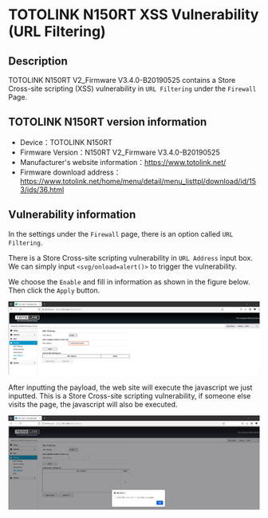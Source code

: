 # TOTOLINK N150RT XSS Vulnerability (URL Filtering)
## Description

TOTOLINK N150RT V2_Firmware V3.4.0-B20190525 contains a Store Cross-site scripting (XSS) vulnerability in `URL Filtering` under the `Firewall` Page.

## TOTOLINK N150RT version information

- Device：TOTOLINK N150RT
- Firmware Version：N150RT V2_Firmware V3.4.0-B20190525
- Manufacturer's website information：https://www.totolink.net/ 
- Firmware download address：https://www.totolink.net/home/menu/detail/menu_listtpl/download/id/153/ids/36.html

## Vulnerability information

In the settings under the `Firewall` page, there is an option called `URL Filtering`. 

There is a Store Cross-site scripting vulnerability in `URL Address` input box. We can simply input `<svg/onload=alert()>` to trigger the vulnerability.

We choose the `Enable` and fill in information as shown in the figure below. Then click the `Apply` button.

![1.png](imgs/1.png)

After inputting the payload, the web site will execute the javascript we just inputted. This is a Store Cross-site scripting vulnerability, if someone else visits the page, the javascript will also be executed.

![2.png](imgs/2.png)

